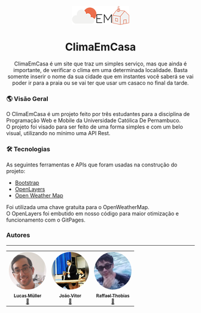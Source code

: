 
<p align="center">
  <a href="https://lucasmullerc.github.io/ClimaEmCasa/">
    <img src="https://raw.githubusercontent.com/LucasmullerC/ClimaEmCasa/main/img/logo.png" alt="Unform" />
  </a>
</p>
<h1 align="center">ClimaEmCasa</h1>
<p align="center">ClimaEmCasa é um site que traz um simples serviço, mas que ainda é importante, de verificar o clima em uma determinada localidade. 
  Basta somente inserir o nome da sua cidade que em instantes você saberá se vai poder ir para a praia ou se vai ter que usar um casaco no final da tarde.</p>
  
### 🌎 Visão Geral

<p>O ClimaEmCasa é um projeto feito por três estudantes para a disciplina de Programação Web e Mobile da Universidade Católica De Pernambuco. <br>
O projeto foi visado para ser feito de uma forma simples e com um belo visual, utilizando no mínimo uma API Rest.</p>

### 🛠 Tecnologias

As seguintes ferramentas e APIs que foram usadas na construção do projeto:

- [Bootstrap](https://getbootstrap.com/)
- [OpenLayers](https://openlayers.org/)
- [Open Weather Map](https://rapidapi.com/community/api/open-weather-map/)

<p>Foi utilizada uma chave gratuita para o OpenWeatherMap. <br>
O OpenLayers foi embutido em nosso código para maior otimização e funcionamento com o GitPages.</p>

### Autores
---
<table>
  <tr>
    <td align="center"><a href="https://github.com/LucasmullerC"><img style="border-radius: 50%;" src="https://github.com/LucasmullerC/ClimaEmCasa/blob/main/img/foto%20muller.png" width="100px;" alt=""/><br /><sub><b>Lucas Müller</b></sub></a><br /><a href="https://github.com/LucasmullerC" title="Rocketseat">🚀</a></td>
    <td align="center"><a href="https://github.com/AngelomBot"><img style="border-radius: 50%;" src="https://github.com/LucasmullerC/ClimaEmCasa/blob/main/img/foto%20joao.png" width="100px;" alt=""/><br /><sub><b>João Vitor</b></sub></a><br /><a href="https://github.com/AngelomBot" title="Rocketseat">🚀</a></td>
    <td align="center"><a href="https://github.com/dashp21"><img style="border-radius: 50%;" src="https://github.com/LucasmullerC/ClimaEmCasa/blob/main/img/foto%20thobias.png" width="100px;" alt=""/><br /><sub><b>Raffael Thobias</b></sub></a><br /><a href="https://github.com/dashp21" title="Rocketseat">🚀</a></td>
  </tr>
</table>
